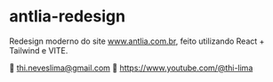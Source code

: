 # antlia-redesign
Redesign moderno do site www.antlia.com.br, feito utilizando React + Tailwind e VITE.

📧 thi.neveslima@gmail.com
📼 https://www.youtube.com/@thi-lima
